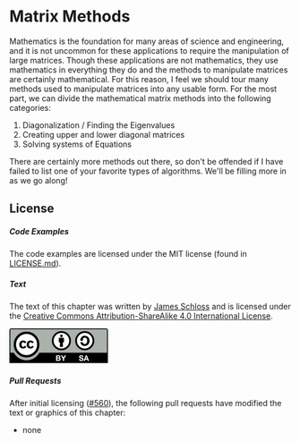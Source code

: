 # Matrix Methods

Mathematics is the foundation for many areas of science and engineering, and it is not uncommon for these applications to require the manipulation of large matrices. Though these applications are not mathematics, they use mathematics in everything they do and the methods to manipulate matrices are certainly mathematical. For this reason, I feel we should tour many methods used to manipulate matrices into any usable form. For the most part, we can divide the mathematical matrix methods into the following categories:

1. Diagonalization / Finding the Eigenvalues
2. Creating upper and lower diagonal matrices
3. Solving systems of Equations

There are certainly more methods out there, so don't be offended if I have failed to list one of your favorite types of algorithms. We'll be filling more in as we go along!


<script>
MathJax.Hub.Queue(["Typeset",MathJax.Hub]);
</script>

## License

##### Code Examples

The code examples are licensed under the MIT license (found in [LICENSE.md](https://github.com/algorithm-archivists/algorithm-archive/blob/master/LICENSE.md)).

##### Text

The text of this chapter was written by [James Schloss](https://github.com/leios) and is licensed under the [Creative Commons Attribution-ShareAlike 4.0 International License](https://creativecommons.org/licenses/by-sa/4.0/legalcode).

[<p><img  class="center" src="../cc/CC-BY-SA_icon.svg" /></p>](https://creativecommons.org/licenses/by-sa/4.0/)

##### Pull Requests

After initial licensing ([#560](https://github.com/algorithm-archivists/algorithm-archive/pull/560)), the following pull requests have modified the text or graphics of this chapter:
- none
